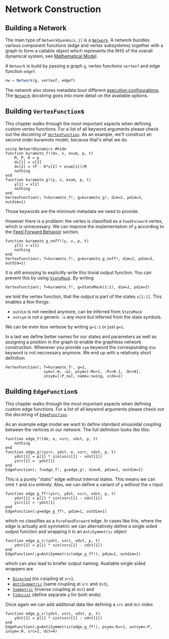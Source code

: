 # Network Construction

## Building a Network
The main type of `NetworkDyanmics.jl` is a [`Network`](@ref).
A network bundles various component functions (edge and vertex subsystems) together with a graph to form a callable object which represents the RHS of the overall dynamical system, see [Mathematical Model](@ref).

A `Network` is build by passing a graph `g`, vertex functions `vertexf` and edge function `edgef`.
```julia
nw = Network(g, vertexf, edgef)
```

The network also stores metadata bout different [execution configurations](@ref). The [`Network`](@ref) docstring goes into more detail on the available options.

## Building `VertexFunction`s
This chapter walks through the most important aspects when defining custom vertex functions. For a list of all keyword arguments please check out the docstring of [`VertexFunction`](@ref).
As an example, we'll construct an second order kuramoto model, because that's what we do.
```@example construction
using NetworkDynamics #hide
function kuramoto_f!(dv, v, esum, p, t)
    M, P, D = p
    dv[1] = v[2]
    dv[2] = (P - D*v[2] + esum[1])/M
    nothing
end
function kuramoto_g!(y, v, esum, p, t)
    y[1] = v[1]
    nothing
end
VertexFunction(; f=kuramoto_f!, g=kuramoto_g!, dim=2, pdim=3, outdim=1)
```
Those keywords are the minimum metadata we need to provide.

However there is a problem: the vertex is classified as a `FeedForward` vertex, which is unnecessary. We can improve the implementation of `g` according to the [Feed Forward Behavior](@ref) section.
```@example construction
function kuramoto_g_noff!(y, v, p, t)
    y[1] = v[1]
    nothing
end
VertexFunction(; f=kuramoto_f!, g=kuramoto_g_noff!, dim=2, pdim=3, outdim=1)
```
It is still annoying to explicitly write this trivial output function. You can prevent this by using [`StateMask`](@ref).
By writing
```@example construction
VertexFunction(; f=kuramoto_f!, g=StateMask(1:1), dim=2, pdim=3)
```
we told the vertex function, that the output is part of the states `x[1:1]`.
This enables a few things:
- `outdim` is not needed anymore, can be inferred from `StateMask`
- `outsym` is not a generic `:o` any more but inferred from the state symbols.

We can be even less verbose by writing `g=1:1` or just `g=1`.

In a last we define better names for our states and parameters as well as assigning a position in the graph to enable the graphless network construction.
Whenever you provide `sym` keyword the corresponding `dim` keyword is not neccessary anymore. We end up with a relatively short definition
```@example construction
VertexFunction(; f=kuramoto_f!, g=1, 
                 sym=[:θ, :ω], psym=[:M=>1, :P=>0.1, :D=>0], 
                 insym=[:P_nw], name=:swing, vidx=1)
```

## Building `EdgeFunction`s
This chapter walks through the most important aspects when defining custom edge functions. For a list of all keyword arguments please check out the docstring of [`EdgeFunction`](@ref).

As an example edge model we want to define standard sinusoidal coupling between the vertices in our network. The full definition looks like this:

```@example construction
function edge_f!(de, e, vsrc, vdst, p, t)
    nothing
end
function edge_g!(ysrc, ydst, e, vsrc, vdst, p, t)
    ydst[1] = p[1] * sin(vsrc[1] - vdst[1])
    ysrc[1] = -ydst[1]
end
EdgeFunction(; f=edge_f!, g=edge_g!, dim=0, pdim=1, outdim=1)
```
This is a purely "static" edge without internal states. This means we can omit `f` and `dim` entirely.
Also, we can define a variant of `g` without the `e` input
```@example construction
function edge_g_ff!(ysrc, ydst, vsrc, vdst, p, t)
    ydst[1] = p[1] * sin(vsrc[1] - vdst[1])
    ysrc[1] = -ydst[1]
end
EdgeFunction(;g=edge_g_ff!, pdim=1, outdim=1)
```
which no classifies as a `PureFeedForward` edge.
In cases like this, where the edge is actually anti symmetric we can alternatively define a single sided output function and wrapping it in an `AntiSymmetric` object
```@example construction
function edge_g_s!(ydst, vsrc, vdst, p, t)
    ydst[1] = p[1] * sin(vsrc[1] - vdst[1])
end
EdgeFunction(;g=AntiSymmetric(edge_g_ff!), pdim=1, outdim=1)
```
which can also lead to briefer output naming. Available single sided wrappers are
- [`Directed`](@ref) (no coupling at `src`), 
- [`AntiSymmetric`](@ref) (same coupling at `src` and `dst`),
- [`Symmetric`](@ref) (inverse coupling at `dst`) and
- [`Fiducial`](@ref) (define separate `g` for both ends).

Once again we can add additonal data like defining a `src` and `dst` index
```@example construction
function edge_g_s!(ydst, vsrc, vdst, p, t)
    ydst[1] = p[1] * sin(vsrc[1] - vdst[1])
end
EdgeFunction(;g=AntiSymmetric(edge_g_ff!), psym=:K=>1, outsym=:P, insym=:θ, src=1, dst=4)
```


